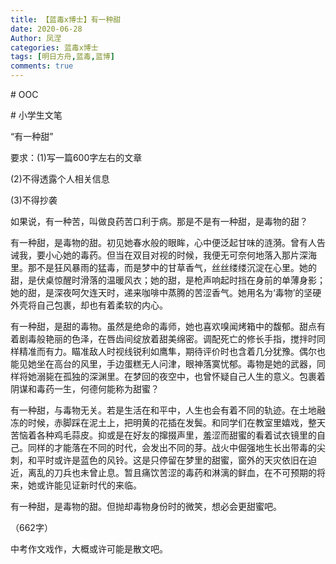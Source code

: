```yaml
---
title: 【蓝毒x博士】有一种甜
date: 2020-06-28
Author: 凤涅
categories: 蓝毒x博士
tags: [明日方舟,蓝毒,蓝博]
comments: true
---
```


\# OOC

\# 小学生文笔

“有一种甜”

要求：(1)写一篇600字左右的文章

(2)不得透露个人相关信息

(3)不得抄袭





如果说，有一种苦，叫做良药苦口利于病。那是不是有一种甜，是毒物的甜？

有一种甜，是毒物的甜。初见她春水般的眼眸，心中便泛起甘味的涟漪。曾有人告诫我，要小心她的毒药。但当在双目对视的时候，我便无可奈何地落入那片深海里。那不是狂风暴雨的猛毒，而是梦中的甘草香气，丝丝缕缕沉淀在心里。她的甜，是伏桌惊醒时滑落的温暖风衣；她的甜，是枪声响起时挡在身前的单薄身影；她的甜，是深夜呵欠连天时，递来咖啡中蒸腾的苦涩香气。她用名为‘毒物’的坚硬外壳将自己包裹，却也有着柔软的内心。

有一种甜，是甜的毒物。虽然是绝命的毒师，她也喜欢嗅闻烤箱中的馥郁。甜点有着剧毒般艳丽的色泽，在唇齿间绽放着甜美绵密。调配死亡的修长手指，搅拌时同样精准而有力。瞄准敌人时视线锐利如鹰隼，期待评价时也含着几分犹豫。偶尔也能见她坐在高台的风里，手边蛋糕无人问津，眼神落寞忧郁。毒物是她的武器，同样将她溺毙在孤独的深渊里。在梦回的夜空中，也曾怀疑自己人生的意义。包裹着阴谋和毒药一生，何德何能称为甜蜜？

有一种甜，与毒物无关。若是生活在和平中，人生也会有着不同的轨迹。在土地融冻的时候，赤脚踩在泥土上，把明黄的花插在发鬓。和同学们在教室里嬉戏，整天苦恼着各种鸡毛蒜皮。抑或是在好友的撺掇声里，羞涩而甜蜜的看着试衣镜里的自己。同样的才能落在不同的时代，会发出不同的芽。战火中倔强地生长出带毒的尖刺，和平时或许是蓝色的风铃。这是只停留在梦里的甜蜜，窗外的天灾依旧在迫近，离乱的刀兵也未曾止息。暂且痛饮苦涩的毒药和淋漓的鲜血，在不可预期的将来，她或许能见证新时代的来临。

有一种甜，是毒物的甜。但抛却毒物身份时的微笑，想必会更甜蜜吧。

（662字）



中考作文戏作，大概或许可能是散文吧。
